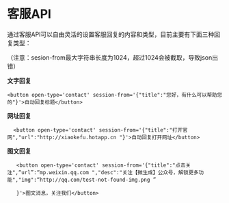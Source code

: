 # 客服API

通过客服API可以自由灵活的设置客服回复的内容和类型，目前主要有下面三种回复类型：

（注意：sesion-from最大字符串长度为1024，超过1024会被截取，导致json出错）



**文字回复**

```
<button open-type='contact' session-from='{"title":"您好，有什么可以帮助您的"}'>自动回复标题</button>
```



**网址回复**

```
  <button open-type='contact' session-from='{"title":"打开官网","url":"http://xiaokefu.hotapp.cn "}'>自动回复打开网址</button>
```



**图文回复**

```
   <button open-type='contact' session-from='{"title":"点击关注",“url”:“mp.weixin.qq.com ","desc":"关注【微生成】公众号，解锁更多功能","img":“http://qq.com/test-not-found-img.png ”

   }'>图文消息，关注我们</button>
```



